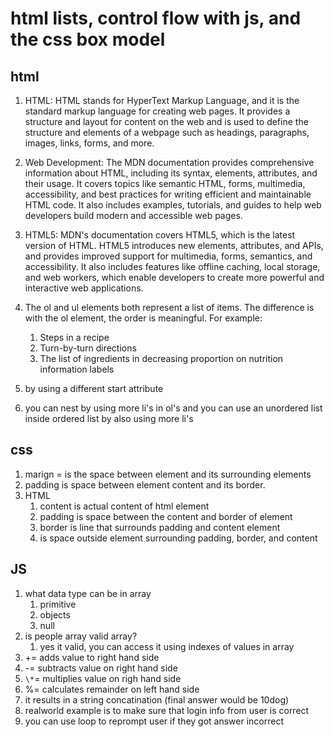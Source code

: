 # html lists, control flow with js, and the css box model

## html

1. HTML: HTML stands for HyperText Markup Language, and it is the standard markup language for creating web pages. It provides a structure and layout for content on the web and is used to define the structure and elements of a webpage such as headings, paragraphs, images, links, forms, and more.

2. Web Development: The MDN documentation provides comprehensive information about HTML, including its syntax, elements, attributes, and their usage. It covers topics like semantic HTML, forms, multimedia, accessibility, and best practices for writing efficient and maintainable HTML code. It also includes examples, tutorials, and guides to help web developers build modern and accessible web pages.

3. HTML5: MDN's documentation covers HTML5, which is the latest version of HTML. HTML5 introduces new elements, attributes, and APIs, and provides improved support for multimedia, forms, semantics, and accessibility. It also includes features like offline caching, local storage, and web workers, which enable developers to create more powerful and interactive web applications.

4. The ol and ul elements both represent a list of items. The difference is with the ol element, the order is meaningful. For example:

   1. Steps in a recipe
   2. Turn-by-turn directions
   3. The list of ingredients in decreasing proportion on nutrition information labels

5. by using a different start attribute

6. you can nest by using more li's in ol's and you can use an unordered list inside ordered list by also using more li's

## css

1. marign = is the space between element and its surrounding elements
2. padding is space between element content and its border.
3. HTML
   1. content is actual content of html element
   2. padding is space between the content and border of element
   3. border is line that surrounds padding and content element
   4. is space outside element surrounding padding, border, and content

## JS

1. what data type can be in array
   1. primitive
   2. objects
   3. null
   <!--const people = [['pete', 32, 'librarian', null], ['Smith', 40, 'accountant', 'fishing:hiking:rock_climbing'], ['bill', null, 'artist', null]]; -->
2. is people array valid array?
   1. yes it valid, you can access it using indexes of values in array
3. += adds value to right hand side
4. -= subtracts value on right hand side
5. `\*`= multiplies value on righ hand side
6. %= calculates remainder on left hand side
7. it results in a string concatination (final answer would be 10dog)
8. realworld example is to make sure that login info from user is correct
9. you can use loop to reprompt user if they got answer incorrect
